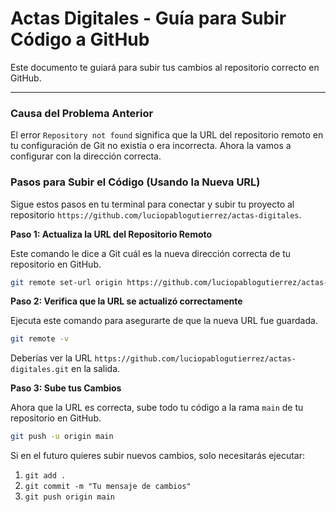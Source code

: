 # Actas Digitales - Guía para Subir Código a GitHub

Este documento te guiará para subir tus cambios al repositorio correcto en GitHub.

---

### **Causa del Problema Anterior**

El error `Repository not found` significa que la URL del repositorio remoto en tu configuración de Git no existía o era incorrecta. Ahora la vamos a configurar con la dirección correcta.

### **Pasos para Subir el Código (Usando la Nueva URL)**

Sigue estos pasos en tu terminal para conectar y subir tu proyecto al repositorio `https://github.com/luciopablogutierrez/actas-digitales`.

**Paso 1: Actualiza la URL del Repositorio Remoto**

Este comando le dice a Git cuál es la nueva dirección correcta de tu repositorio en GitHub.

```bash
git remote set-url origin https://github.com/luciopablogutierrez/actas-digitales.git
```

**Paso 2: Verifica que la URL se actualizó correctamente**

Ejecuta este comando para asegurarte de que la nueva URL fue guardada.

```bash
git remote -v
```
Deberías ver la URL `https://github.com/luciopablogutierrez/actas-digitales.git` en la salida.

**Paso 3: Sube tus Cambios**

Ahora que la URL es correcta, sube todo tu código a la rama `main` de tu repositorio en GitHub.

```bash
git push -u origin main
```

Si en el futuro quieres subir nuevos cambios, solo necesitarás ejecutar:
1. `git add .`
2. `git commit -m "Tu mensaje de cambios"`
3. `git push origin main`
